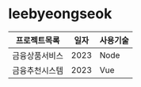 # leebyeongseok
 
프로젝트목록 | 일자 | 사용기술 
------------|------|-------
금융상품서비스 | 2023 | Node
금융추천시스템 | 2023 | Vue
